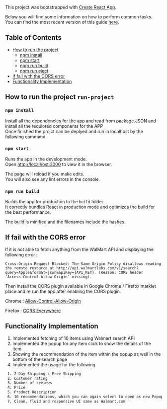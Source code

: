 This project was bootstrapped with [Create React App](https://github.com/facebookincubator/create-react-app).

Below you will find some information on how to perform common tasks.<br>
You can find the most recent version of this guide [here](https://github.com/facebookincubator/create-react-app/blob/master/packages/react-scripts/template/README.md).

## Table of Contents

- [How to run the project](#run-project)
  - [npm install](#npm-install)
  - [npm start](#npm-start)
  - [npm run build](#npm-run-build)
  - [npm run eject](#npm-run-eject)
- [If fail with the CORS error](#CORS-error)
- [Functionality Implementation](#Functionality_Implementation)



## How to run the project `run-project`

### `npm install`

Install all the dependencies for the app and read from package.JSON and install all the requiored components for the APP<br>
Once finished the projct can be deplyed and run in localhost by the following command

### `npm start`

Runs the app in the development mode.<br>
Open [http://localhost:3000](http://localhost:3000) to view it in the browser.

The page will reload if you make edits.<br>
You will also see any lint errors in the console.

### `npm run build`

Builds the app for production to the `build` folder.<br>
It correctly bundles React in production mode and optimizes the build for the best performance.

The build is minified and the filenames include the hashes.<br>

## If fail with the CORS error
If it is not able to fetch anything from the WalMart API and displaying the following error :
```angularjs
Cross-Origin Request Blocked: The Same Origin Policy disallows reading the remote resource at http://api.walmartlabs.com/v1/search?query=Apple&format=json&apiKey={API_KEY}. (Reason: CORS header ‘Access-Control-Allow-Origin’ missing).

```
Then install the CORS plugin available in Google Chrome / Firefox marklet place and re run the app after enabling the CORS plugin.

Chrome : [Allow-Control-Allow-Origin](https://chrome.google.com/webstore/detail/allow-control-allow-origi/nlfbmbojpeacfghkpbjhddihlkkiljbi?hl=en)

Firefox : [CORS Everywhere](https://addons.mozilla.org/en-US/firefox/addon/cors-everywhere/)

## Functionality Implementation

1. Implemented fetching of 10 items using Walmart search API
2. Implemented the popup for any item click to show the details of the item.
3. Showing the recommendation of the item within the popup as well in the bottom of the search page
4. Implemented the usage for the following 
```html
 1. 2-Day Shipping \ Free Shipping
 2. Customer rating
 3. Number of reviews
 4. Price
 5. Product Description
 6. 10 recommendations, which you can again select to open as new Popup for Item description.
 7. Clean, fluid and responsive UI same as Walmart.com

 
```
